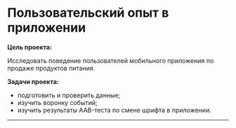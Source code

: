 # Пользовательский опыт в приложении

**Цель проекта:**   

Исследовать поведение пользователей мобильного приложения по продаже продуктов питания.

**Задачи проекта:**   

- подготовить и проверить данные;   
- изучить воронку событий;   
- изучить результаты AAB-теста по смене шрифта в приложении.

** **
